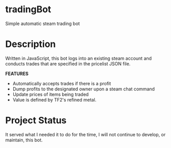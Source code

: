# tradingBot

Simple automatic steam trading bot

# Description

Written in JavaScript, this bot logs into an existing steam account and conducts trades that are specified in the pricelist JSON file.

**FEATURES**
* Automatically accepts trades if there is a profit
* Dump profits to the designated owner upon a steam chat command
* Update prices of items being traded
* Value is defined by TF2's refined metal.

# Project Status

It served what I needed it to do for the time, I will not continue to develop, or maintain, this bot.
